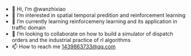 - 👋 Hi, I’m @wanzhixiao
- 👀 I’m interested in spatial temporal predition and reinforcement learning
- 🌱 I’m currently learning reinforcemeny learning and its application in traffic domain
- 💞️ I’m looking to collaborate on how to build a simulator of dispatch orders and the industrial practice of rl algorithms
- 📫 How to reach me 1439863733@qq.com

<!---
wanzhixiao/wanzhixiao is a ✨ special ✨ repository because its `README.md` (this file) appears on your GitHub profile.
You can click the Preview link to take a look at your changes.
--->
